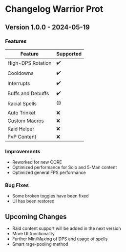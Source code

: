 # Changelog Warrior Prot

## Version 1.0.0 - 2024-05-19

### Features
| Feature              | Supported |
|----------------------|-----------|
| High-DPS Rotation    | ✔️        |
| Cooldowns            | ✔️        |
| Interrupts           | ✔️        |
| Buffs and Debuffs    | ✔️        |
| Racial Spells        | 🟡        |
| Auto Trinket         | ❌        |
| Custom Macros        | ❌        |
| Raid Helper          | ❌        |
| PvP Content          | ❌        |

### Improvements
- Reworked for new CORE
- Optimized performance for Solo and 5-Man content
- Optimized general FPS performance

### Bug Fixes
- Some broken toggles have been fixed
- UI has been restored

## Upcoming Changes
- Raid content support will be added in the next version
- More UI functionality
- Further Min/Maxing of DPS and usage of spells
- Smart rage-pooling method